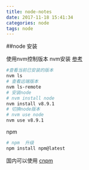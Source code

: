 ```yaml
---
title: node-notes
date: 2017-11-18 15:41:34
categories: node
tags: node
---
```


<!--more-->
##node 安装

使用nvm控制版本
nvm安装 [参考](https://github.com/creationix/nvm)
```bash
#查看当前已安装的版本
nvm ls
# 查看远端版本
nvm ls-remote
# 安装node
# nvm install node
nvm install v8.9.1
# 切换node版本
# nvm use node
nvm use v8.9.1
```

npm
```bash
# npm  升级 
npm install npm@latest
```
国内可以使用 [cnpm](http://npm.taobao.org/)